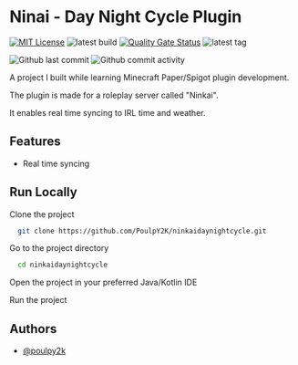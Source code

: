 # Ninai - Day Night Cycle Plugin

[![MIT License](https://img.shields.io/badge/License-MIT-green.svg)](https://choosealicense.com/licenses/mit/)
![latest build](https://img.shields.io/github/actions/workflow/status/poulpy2k/ninkaidaynightcycle/gradle.yml
)
[![Quality Gate Status](https://sonarcloud.io/api/project_badges/measure?project=PoulpY2K_ninkaidaynightcycle&metric=alert_status)](https://sonarcloud.io/summary/new_code?id=PoulpY2K_ninkaidaynightcycle)
![latest tag](https://img.shields.io/github/v/tag/poulpy2k/ninkaidaynightcycle)

![Github last commit](https://img.shields.io/github/last-commit/poulpy2k/ninkaidaynightcycle
)
![Github commit activity](https://img.shields.io/github/commit-activity/w/poulpy2k/ninkaidaynightcycle
)


A project I built while learning Minecraft Paper/Spigot plugin development.

The plugin is made for a roleplay server called "Ninkai".

It enables real time syncing to IRL time and weather.

## Features

- Real time syncing

## Run Locally

Clone the project

```bash
  git clone https://github.com/PoulpY2K/ninkaidaynightcycle.git
```

Go to the project directory

```bash
  cd ninkaidaynightcycle
```

Open the project in your preferred Java/Kotlin IDE

Run the project

## Authors

- [@poulpy2k](https://www.github.com/poulpy2k)

